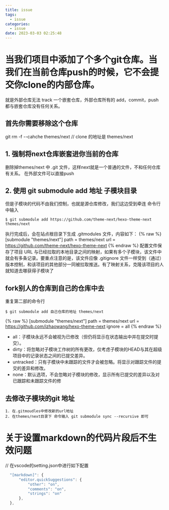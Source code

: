 ```yaml
---
title: issue
tags:
  - issue
categories:
  - issue
date: 2023-03-03 02:25:48
---
```

# 当我们项目中添加了个多个git仓库。当我们在当前仓库push的时候，它不会提交你clone的内部仓库。
就是外部仓库无法 track 一个嵌套仓库，外部仓库所有的 add，commit，push 都与嵌套仓库没有任何关系。
## 首先你需要移除这个仓库
git rm -f --cahche themes/next  // clone 的地址是 themes/next
## 1. 强制将next仓库嵌套进你当前的仓库
删除掉themes/next 中 .git 文件，这样next就是一个普通的文件，不和任何仓库有关系。 在外部文件可以直接push
## 2. 使用 git submodule add 地址  子模块目录
但是子模块的代码不由我们控制，也就是源仓库修改，我们这边受到牵连
命令行中输入 
```
$ git submodule add https://github.com/theme-next/hexo-theme-next themes/next
```
执行完成后，会在站点根目录下生成 .gitmodules 文件，内容如下：
{% raw %}
[submodule "themes/next"]
    path = themes/next
    url = https://github.com/theme-next/hexo-theme-next
{% endraw %}
配置文件保存了项目 URL 与已经拉取的本地目录之间的映射，如果有多个子模块，该文件中就会有多条记录。要重点注意的是，该文件应像 .gitignore 文件一样受到（通过）版本控制，和该项目的其他部分一同被拉取推送。有了映射关系，克隆该项目的人就知道去哪获得子模块了

## fork别人的仓库到自己的仓库中去
重复第二部的命令行
```
$ git submodule add 自己仓库的地址 themes/next
```
{% raw %}
[submodule "themes/next"]
    path = themes/next
    url = https://github.com/izhaowang/hexo-theme-next
    ignore = all 
{% endraw %}

+ all：子模块永远不会被视为已修改（但仍将显示在状态输出中并在提交时提交）。
+ dirty：将忽略对子模块工作树的所有更改，仅考虑子模块的HEAD与其在超级项目中的记录状态之间的已提交差异。
+ untracked：只有子模块中未跟踪的文件才会被忽略。将显示对跟踪文件的提交的差异和修改。
+ none：默认选项，不会忽略对子模块的修改，显示所有已提交的差异以及对已跟踪和未跟踪文件的修

## 去修改子模块的git 地址

```
1. 在.gitmoudles中修改新的url地址
2. 在themes/next目录下 命令输入 git submodule sync --recursive 即可
```

# 关于设置markdown的代码片段后不生效问题
// 在vscode的setting.json中进行如下配置
```javascript
  "[markdown]": {
      "editor.quickSuggestions": {
          "other": "on",
          "comments": "on",
          "strings": "on"
      },
  },
```